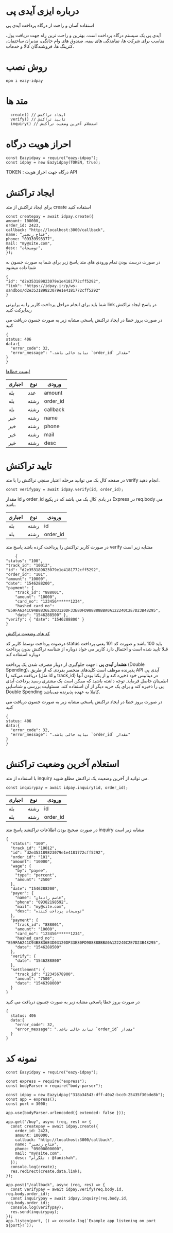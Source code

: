<div dir=”rtl”>

  # درباره ایزی آیدی پی

  <p>استفاده آسان و راحت از درگاه پرداخت آیدی پی</p>
<p>
  آیدی پی یک سیستم درگاه پرداخت است. بهترین و راحت ترین راه جهت دریافت پول، مناسب برای شرکت ها، نمایندگی های بیمه، صندوق های وام خانگی، مدیران ساختمان، کترینگ ها، فروشندگان کالا و خدمات.
</p>

  # روش نصب
  
  ```
  npm i eazy-idpay
  ```

  # متد ها
  ```
    create() // ایجاد تراکنش
    verify() // تایید تراکنش
    inquiry() // استعلام آخرین وضعیت تراکنش
  ```
  
  # احراز هویت درگاه
  
```
const Eazyidpay = require("eazy-idpay");
const idpay = new Eazyidpay(TOKEN, true);
```
  TOKEN :   درگاه جهت احراز هویت API
  
  # ایجاد تراکنش
  
  <p>
  برای ایجاد تراکنش از متد create استفاده کنید
  </p>
	
  ```
const createpay = await idpay.create({
  amount: 100000,
  order_id: 2423,
  callback: "http://localhost:3000/callback",
  name: "فتاح رنجبر",
  phone: "09339993377",
  mail: "my@site.com",
  desc: "توضیحات",
});
  ```
	
  در صورت درست بودن تمام ورودی های متد پاسخ زیر برای شما به صورت جسون به شما داده میشود

  ```
{
  "id": "d2e353189823079e1e4181772cff5292",
  "link": "https://idpay.ir/p/ws-sandbox/d2e353189823079e1e4181772cff5292"
}
```
  
   شما باید برای انجام مراحل پرداخت کاربر را به  پراپرتی link در پاسخ ایجاد تراکنش ریدایرکت کنید 

در صورت بروز خطا در ایجاد تراکنش پاسخی مشابه زیر به صورت جسون دریافت می کنید

  ```
{
  status: 406
  data:{  
  	"error_code": 32, 
  	"error_message": ".نباید خالی باشد `order_id` مقدار"
  }
}
  ```
  [ لیست خطاها](https://idpay.ir/web-service/v1.1/?javascript#d7b83cfb9c)
  
	
اجباری | نوع | ورودی 
--- | --- | ---  
| بله| عدد |amount|
| بله| رشته |order_id|
| بله| رشته |callback|
| خیر| رشته |name|
| خیر| رشته |phone|
| خیر| رشته |mail|
| خیر| رشته |desc|


 # تایید تراکنش
	
در صفحه کال بک می توانید  مرحله اعتبار سنجی تراکنش را با متد verify انجام دهید.

  ```
const verifypay = await idpay.verify(id, order_id);
  ```  
	
مقدار id و order_id در بادی کال بک می باشد که در پکیج Express در req.body می باشد.

	
	
اجباری | نوع | ورودی 
--- | --- | ---  
| بله| رشته |id|
| بله| رشته |order_id|


در صورت کاربر تراکنش را پرداخت کرده باشد پاسخ متد verify مشابه زیر است
	
```
	{ 
"status": "100", 
"track_id": "10012", 
"id": "d2e353189823079e1e4181772cff5292", 
"order_id": "101", 
"amount": "10000", 
"date": "1546288200", 
"payment": { 
    "track_id": "888001", 
    "amount": "10000", 
    "card_no": "123456******1234", 
    "hashed_card_no": "E59FA6241C94B8836E3D03120DF33E80FD988888BBA0A122240C2E7D23B48295", 
    "date": "1546288500" }, 
"verify": { "date": "1546288800" } 
}
```


[ کد های وضعیت تراکنش ](https://idpay.ir/web-service/v1.1/?javascript#ad39f18522)
	
درصوت پرداخت توسط کاربر کد status باید 100 باشد و صورت کد 101 یعنی پرداخت قبلا تایید شده است و احتمال دارد کاربر می خواد دوباره از شناسه تراکنش بدون پرداخت دوباره استفاده کند 

**هشدار آیدی پی** : جهت جلوگیری از دوبار مصرف شدن یک پرداخت (Double Spending)، پذیرنده موظف است کلیدهای منحصر بفردی که از طریق API آیدی پی دریافت می‌کند را (مثل id و track_id) در دیتابیس خود ذخیره کند و از یکتا بودن آنها اطمینان حاصل فرماید.
توجه داشته باشید که ممکن است یک مشتری رسید پرداخت آیدی پی را ذخیره کند و برای یک خرید دیگر از آن استفاده کند.
مسئولیت بررسی و شناسایی Double Spending کاملا به عهده پذیرنده می‌باشد.
	
در صورت بروز خطا در ایجاد تراکنش پاسخی مشابه زیر به صورت جسون دریافت می کنید

  ```
{
  status: 406
  data:{  
  	"error_code": 32, 
  	"error_message": ".نباید خالی باشد `order_id` مقدار"
  }
}
  ```
	
  # استعلام آخرین وضعیت تراکنش

با استفاده از متد inquiry می توانید از آخرین وضعیت یک تراکنش مطلع شوید.

```
const inquirypay = await idpay.inquiry(id, order_id);
```  


اجباری | نوع | ورودی 
--- | --- | ---  
| بله| رشته |id|
| بله| رشته |order_id|


در صورت صحیح بودن اطلاعات تراکنشد پاسخ متد inquiry مشابه زیر است
	
```
{
  "status": "100",
  "track_id": "10012",
  "id": "d2e353189823079e1e4181772cff5292",
  "order_id": "101",
  "amount": "10000",
  "wage": {
    "by": "payee",
    "type": "percent",
    "amount": "2500"
  },
  "date": "1546288200",
  "payer": {
    "name": "قاسم رادمان",
    "phone": "09382198592",
    "mail": "my@site.com",
    "desc": "توضیحات پرداخت کننده"
  },
  "payment": {
    "track_id": "888001",
    "amount": "10000",
    "card_no": "123456******1234",
    "hashed_card_no": "E59FA6241C94B8836E3D03120DF33E80FD988888BBA0A122240C2E7D23B48295",
    "date": "1546288500"
  },
  "verify": {
    "date": "1546288800"
  },
  "settlement": {
    "track_id": "12345678900",
    "amount": "7500",
    "date": "1546398000"
  }
}
```

	
در صورت بروز خطا پاسخی مشابه زیر به صورت جسون دریافت می کنید

```
{
  status: 406
  data:{  
  	"error_code": 32, 
  	"error_message": ".نباید خالی باشد `order_id` مقدار"
  }
}
```
	
# نمونه کد
```
const Eazyidpay = require("eazy-idpay");

const express = require("express");
const bodyParser = require("body-parser");

const idpay = new Eazyidpay("318a34543-dff-40a2-bcc0-25435f30bde8b");
const app = express();
const port = 3000;

app.use(bodyParser.urlencoded({ extended: false }));

app.get("/buy", async (req, res) => {
  const createpay = await idpay.create({
    order_id: 2423,
    amount: 100000,
    callback: "http://localhost:3000/callback",
    name: "فتاح رنجبر",
    phone: "09000000000",
    mail: "my@site.com",
    desc: "تلگرام : @fanishah",
  });
  console.log(create);
  res.redirect(create.data.link);
});

app.post("/callback", async (req, res) => {
  const verifypay = await idpay.verify(req.body.id, req.body.order_id);
  const inquirypay = await idpay.inquiry(req.body.id, req.body.order_id);
  console.log(verifypay);
  res.send(inquirypay);
});
app.listen(port, () => console.log(`Example app listening on port ${port}!`));

```
	
</div>
